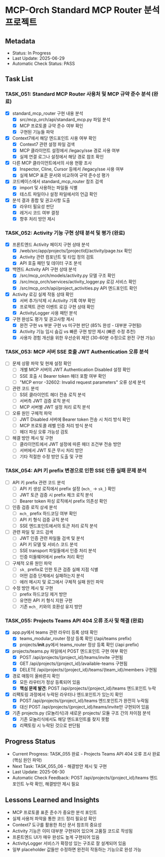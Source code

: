 # MCP-Orch Standard MCP Router 분석 프로젝트

## Metadata
- Status: In Progress
- Last Update: 2025-06-29
- Automatic Check Status: PASS

## Task List

### TASK_051: Standard MCP Router 사용처 및 MCP 규약 준수 분석 (완료)
- [x] standard_mcp_router 구현 내용 분석
  - [x] src/mcp_orch/api/standard_mcp.py 파일 분석
  - [x] MCP 프로토콜 규약 준수 여부 확인
  - [x] 구현된 기능들 파악
- [x] Context7에서 해당 엔드포인트 사용 여부 확인
  - [x] Context7 관련 설정 파일 검색
  - [x] MCP 클라이언트 설정에서 /legacy/sse 경로 사용 여부
  - [x] 실제 연결 로그나 설정에서 해당 경로 참조 확인
- [x] 다른 MCP 클라이언트에서의 사용 현황 조사
  - [x] Inspector, Cline, Cursor 등에서 /legacy/sse 사용 여부
  - [x] 실제 MCP 표준 문서와 비교하여 규약 준수성 평가
- [x] 코드베이스에서 standard_mcp_router 참조 검색
  - [x] import 및 사용하는 파일들 식별
  - [x] 테스트 파일이나 설정 파일에서의 언급 확인
- [x] 분석 결과 종합 및 권고사항 도출
  - [x] 라우터 필요성 판단
  - [x] 레거시 코드 여부 결정
  - [x] 향후 처리 방안 제시

### TASK_052: Activity 기능 구현 상태 분석 및 평가 (완료)
- [x] 프론트엔드 Activity 페이지 구현 상태 분석
  - [x] /web/src/app/projects/[projectId]/activity/page.tsx 확인
  - [x] Activity 관련 컴포넌트 및 타입 정의 검토
  - [x] API 호출 패턴 및 데이터 구조 분석
- [x] 백엔드 Activity API 구현 상태 분석
  - [x] /src/mcp_orch/models/activity.py 모델 구조 확인
  - [x] /src/mcp_orch/services/activity_logger.py 로깅 서비스 확인
  - [x] /src/mcp_orch/api/project_activities.py API 엔드포인트 확인
- [x] Activity 로깅 실제 작동 상태 확인
  - [x] 서버 추가/삭제 시 Activity 기록 여부 확인
  - [x] 프로젝트 관련 이벤트 로깅 구현 상태 확인
  - [x] ActivityLogger 사용 패턴 분석
- [x] 구현 완성도 평가 및 권고사항 제시
  - [x] 완전 구현 vs 부분 구현 vs 미구현 판단 (85% 완성 - 대부분 구현됨)
  - [x] Activity 기능 임시 숨김 vs 빠른 구현 방안 제시 (빠른 수정 추천)
  - [x] 사용자 경험 개선을 위한 우선순위 제안 (30-60분 수정으로 완전 구현 가능)

### TASK_053: MCP 서버 SSE 호출 JWT Authentication 오류 분석
- [ ] 문제 상황 파악 및 현재 설정 확인
  - [ ] 개별 MCP 서버의 JWT Authentication Disabled 설정 확인
  - [ ] SSE 호출 시 Bearer token 헤더 포함 여부 확인
  - [ ] "MCP error -32602: Invalid request parameters" 오류 상세 분석
- [ ] 관련 코드 분석
  - [ ] SSE 클라이언트 헤더 전송 로직 분석
  - [ ] 서버측 JWT 검증 로직 분석
  - [ ] MCP 서버별 JWT 설정 처리 로직 분석
- [ ] 오류 원인 구체적 파악
  - [ ] JWT Disabled 서버에 Bearer token 전송 시 처리 방식 확인
  - [ ] MCP 프로토콜 레벨 인증 처리 방식 분석
  - [ ] 헤더 파싱 오류 가능성 검토
- [ ] 해결 방안 제시 및 구현
  - [ ] 클라이언트에서 JWT 설정에 따른 헤더 조건부 전송 방안
  - [ ] 서버에서 JWT 토큰 무시 처리 방안
  - [ ] 기타 적절한 수정 방안 도출 및 구현

### TASK_054: API 키 prefix 변경으로 인한 SSE 인증 실패 문제 분석
- [ ] API 키 prefix 관련 코드 분석
  - [ ] API 키 생성 로직에서 prefix 설정 (`mch_` → `sk_`) 확인
  - [ ] JWT 토큰 검증 시 prefix 체크 로직 분석
  - [ ] Bearer token 파싱 로직에서 prefix 의존성 확인
- [ ] 인증 검증 로직 상세 분석
  - [ ] `mch_` prefix 하드코딩 여부 확인
  - [ ] API 키 형식 검증 규칙 분석
  - [ ] SSE 엔드포인트에서의 토큰 처리 로직 분석
- [ ] 관련 파일 및 코드 검색
  - [ ] JWT 인증 관련 파일들 검색 및 분석
  - [ ] API 키 모델 및 서비스 코드 분석
  - [ ] SSE transport 파일들에서 인증 처리 분석
  - [ ] 인증 미들웨어에서 prefix 처리 확인
- [ ] 구체적 오류 원인 파악
  - [ ] `sk_` prefix로 인한 토큰 검증 실패 지점 식별
  - [ ] 어떤 검증 단계에서 실패하는지 분석
  - [ ] 에러 메시지 및 로그에서 구체적 실패 원인 파악
- [ ] 수정 방안 제시 및 구현
  - [ ] prefix 하드코딩 제거 방안
  - [ ] 유연한 API 키 형식 지원 구현
  - [ ] 기존 `mch_` 키와의 호환성 유지 방안

### TASK_055: Projects Teams API 404 오류 조사 및 해결 (완료)
- [x] app.py에서 teams 관련 라우터 등록 상태 확인
  - [x] teams_modular_router 정상 등록 확인 (/api/teams prefix)
  - [x] projects/__init__.py에서 teams_router 정상 등록 확인 (/api prefix)
- [x] projects/teams.py 파일에서 POST 엔드포인트 구현 여부 확인
  - [x] POST /api/projects/{project_id}/teams/invite 구현됨
  - [x] GET /api/projects/{project_id}/available-teams 구현됨
  - [x] DELETE /api/projects/{project_id}/teams/{team_id}/members 구현됨
- [x] 경로 매핑이 올바른지 확인
  - [x] 모든 라우터가 정상 등록되어 있음
  - [x] **핵심 문제 발견**: POST /api/projects/{project_id}/teams 엔드포인트 누락
- [x] 리팩토링 과정에서 누락된 라우터나 엔드포인트가 있는지 확인
  - [x] POST /api/projects/{project_id}/teams 엔드포인트가 완전히 누락됨
  - [x] 대신 POST /api/projects/{project_id}/teams/invite만 구현되어 있음
- [x] 기존 projects.py (모놀리식)과 새로운 projects/ 모듈 구조 간의 차이점 분석
  - [x] 기존 모놀리식에서도 해당 엔드포인트를 찾지 못함
  - [x] 리팩토링 시 누락된 것으로 판단됨

## Progress Status
- Current Progress: TASK_055 완료 - Projects Teams API 404 오류 조사 완료 (핵심 원인 파악)
- Next Task: TASK_055_06 - 해결방안 제시 및 구현
- Last Update: 2025-06-30
- Automatic Check Feedback: POST /api/projects/{project_id}/teams 엔드포인트 누락 확인, 해결방안 제시 필요

## Lessons Learned and Insights
- MCP 프로토콜 표준 준수가 중요한 분석 포인트
- 실제 사용처 파악을 통한 코드 정리 필요성 확인
- Context7 도구를 활용한 최신 문서 참조의 중요성
- Activity 기능은 이미 대부분 구현되어 있으며 고품질 코드로 작성됨
- 프론트엔드 UI가 매우 완성도 높게 구현되어 있음
- ActivityLogger 서비스가 확장성 있는 구조로 잘 설계되어 있음
- 일부 placeholder 값들만 수정하면 완전히 작동하는 기능으로 완성 가능